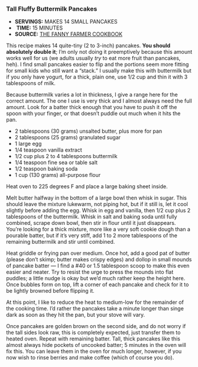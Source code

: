 ### Tall Fluffy Buttermilk Pancakes

- **SERVINGS:** MAKES 14 SMALL PANCAKES
-  **TIME:** 15 MINUTES 
- **SOURCE:** [THE FANNY FARMER COOKBOOK](http://amzn.to/2q5Zm90)

This recipe makes 14 quite-tiny (2 to 3-inch) pancakes. **You should absolutely double it**; I’m only not doing it preemptively because this amount works well for us (we adults usually _try_ to eat more fruit than pancakes, heh). I find small pancakes easier to flip and the portions seem more fitting for small kids who still want a “stack.” I usually make this with buttermilk but if you only have yogurt, for a thick, plain one, use 1/2 cup and thin it with 3 tablespoons of milk.

Because buttermilk varies a lot in thickness, I give a range here for the correct amount. The one I use is very thick and I almost always need the full amount. Look for a batter thick enough that you have to push it off the spoon with your finger, or that doesn’t puddle out much when it hits the pan.

- 2 tablespoons (30 grams) unsalted butter, plus more for pan
- 2 tablespoons (25 grams) granulated sugar
- 1 large egg
- 1/4 teaspoon vanilla extract
- 1/2 cup plus 2 to 4 tablespoons buttermilk
- 1/4 teaspoon fine sea or table salt
- 1/2 teaspoon baking soda
- 1 cup (130 grams) all-purpose flour

Heat oven to 225 degrees F and place a large baking sheet inside.

Melt butter halfway in the bottom of a large bowl then whisk in sugar. This should leave the mixture lukewarm, not piping hot, but if it still is, let it cool slightly before adding the egg. Whisk in egg and vanilla, then 1/2 cup plus 2 tablespoons of the buttermilk. Whisk in salt and baking soda until fully combined, scrape down bowl, then stir in flour until it just disappears. You’re looking for a thick mixture, more like a very soft cookie dough than a pourable batter, but if it’s very stiff, add 1 to 2 more tablespoons of the remaining buttermilk and stir until combined.

Heat griddle or frying pan over medium. Once hot, add a good pat of butter (please don’t skimp; butter makes crispy edges) and dollop in small mounds of pancake batter — I find a #40 or 1.5 tablespoon scoop to make this even easier and neater. Try to resist the urge to press the mounds into flat puddles; a little nudge is okay but we’d much rather keep the height here. Once bubbles form on top, lift a corner of each pancake and check for it to be lightly browned before flipping it.

At this point, I like to reduce the heat to medium-low for the remainder of the cooking time. I’d rather the pancakes take a minute longer than singe dark as soon as they hit the pan, but your stove will vary.

Once pancakes are golden brown on the second side, and do not worry if the tall sides look raw, this is completely expected, just transfer them to heated oven. Repeat with remaining batter. Tall, thick pancakes like this almost always hide pockets of uncooked batter; 5 minutes in the oven will fix this. You can leave them in the oven for much longer, however, if you now wish to rinse berries and make coffee (which of course you do).
